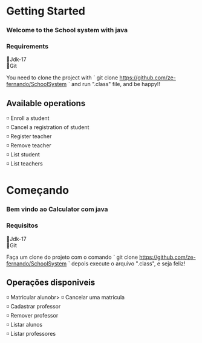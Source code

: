 # Getting Started

### Welcome to the School system with java

### Requirements
🔹Jdk-17<br>
🔹Git<br>

You need to clone the project with  ˋ git clone https://github.com/ze-fernando/SchoolSystem ˋ and run ".class" file, and be happy!!


## Available operations

◽ Enroll a student<br>
◽ Cancel a registration of student<br>
◽ Register teacher<br>
◽ Remove teacher<br>
◽ List student<br>
◽ List teachers <br>


# Começando

### Bem vindo ao Calculator com java

### Requisitos
🔹Jdk-17<br>
🔹Git<br>

Faça um clone do projeto com o comando ˋ git clone https://github.com/ze-fernando/SchoolSystem ˋ depois execute o arquivo ".class", e seja feliz!

## Operações disponiveis

◽ Matricular alunobr>
◽ Cancelar uma matricula<br>
◽ Cadastrar professor<br>
◽ Remover professor<br>
◽ Listar alunos<br>
◽ Listar professores<br>

